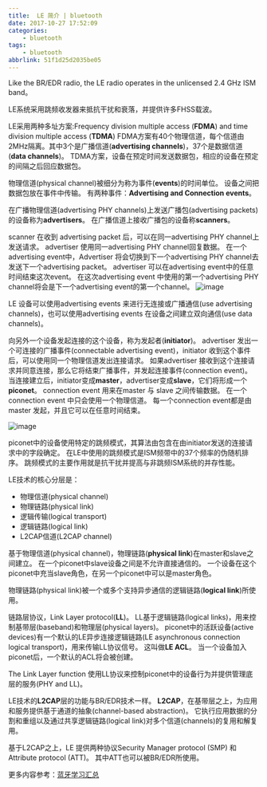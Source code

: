 ```yaml
---
title:  LE 简介 | bluetooth
date: 2017-10-27 17:52:09
categories:
    - bluetooth
tags:
    - bluetooth
abbrlink: 51f1d25d2035be05
---
```



Like the BR/EDR radio, the LE radio operates in the unlicensed 2.4 GHz ISM band。

LE系统采用跳频收发器来抵抗干扰和衰落，并提供许多FHSS载波。

LE采用两种多址方案:Frequency division multiple access (**FDMA**) and time division multiple access (**TDMA**)
FDMA方案有40个物理信道，每个信道由2MHz隔离。其中3个是广播信道(**advertising channels**)，37个是数据信道(**data channels**)。
TDMA方案，设备在预定时间发送数据包，相应的设备在预定的间隔之后回应数据包。

物理信道(physical channel)被细分为称为事件(**events**)的时间单位。
设备之间把数据包放在事件中传输。
有两种事件：**Advertising and Connection events**。

在广播物理信道(advertising PHY channels)上发送广播包(advertising packets)的设备称为**advertisers**。
在广播信道上接收广播包的设备称**scanners**。

scanner 在收到 advertising packet 后，可以在同一advertising PHY channel上发送请求。
advertiser 使用同一advertising PHY channel回复数据。
在一个advertising event中，Advertiser 将会切换到下一个advertising PHY channel去发送下一个advertising packet。
advertiser 可以在advertising event中的任意时间结束这次event。
在这次advertising event 中使用的第一个advertising PHY channel将会是下一个advertising event的第一个channel。
![image](http://oxnimkw03.bkt.clouddn.com/20171029121212.jpg)

LE 设备可以使用advertising events 来进行无连接或广播通信(use advertising channels)，也可以使用advertising events 在设备之间建立双向通信(use data channels)。

向另外一个设备发起连接的这个设备，称为发起者(**initiator**)。
advertiser 发出一个可连接的广播事件(connectable advertising event)，initiator 收到这个事件后，可以使用同一个物理信道发出连接请求。
如果advertiser 接收到这个连接请求并同意连接，那么它将结束广播事件，并发起连接事件(connection event)。
当连接建立后，initiator变成**master**，advertiser变成**slave**，它们将形成一个**piconet**。
connection event 用来在master 与 slave 之间传输数据。
在一个connection event 中只会使用一个物理信道。
每一个connection event都是由master 发起，并且它可以在任意时间结束。

![image](http://oxnimkw03.bkt.clouddn.com/connection_events.jpg)



piconet中的设备使用特定的跳频模式，其算法由包含在由initiator发送的连接请求中的字段确定。
在LE中使用的跳频模式是ISM频带中的37个频率的伪随机排序。
跳频模式的主要作用就是抗干扰并提高与非跳频ISM系统的并存性能。

LE技术的核心分层是：
* 物理信道(physical channel)
* 物理链路(physical link)
* 逻辑传输(logical transport)
* 逻辑链路(logical link)
* L2CAP信道(L2CAP channel)

基于物理信道(physical channel)，物理链路(**physical link**)在master和slave之间建立。
在一个piconet中slave设备之间是不允许直接通信的。
一个设备在这个piconet中充当slave角色，在另一个piconet中可以是master角色。

物理链路(physical link)被一个或多个支持异步通信的逻辑链路(**logical link**)所使用。

链路层协议，Link Layer protocol(**LL**)。
LL基于逻辑链路(logical links)，用来控制基带层(baseband)和物理层(physical layers)。
piconet中的活跃设备(active devices)有一个默认的LE异步连接逻辑链路(LE asynchronous connection logical transport)，用来传输LL协议信号。
这叫做**LE ACL**。
当一个设备加入piconet后，一个默认的ACL将会被创建。

The Link Layer function 使用LL协议来控制piconet中的设备行为并提供管理底层的服务(PHY and LL)。

LE技术的**L2CAP**层的功能与BR/EDR技术一样。
**L2CAP**，在基带层之上，为应用和服务提供基于通道的抽象(channel-based abstraction)。
它执行应用数据的分割和重组以及通过共享逻辑链路(logical link)对多个信道(channels)的复用和解复用。

基于L2CAP之上，LE 提供两种协议Security Manager protocol (SMP) 和 Attribute protocol (ATT)。
其中ATT也可以被BR/EDR所使用。


更多内容参考：[蓝牙学习汇总](http://blog.wangjinle.com/posts/20d772a1ef9ec588.html)
